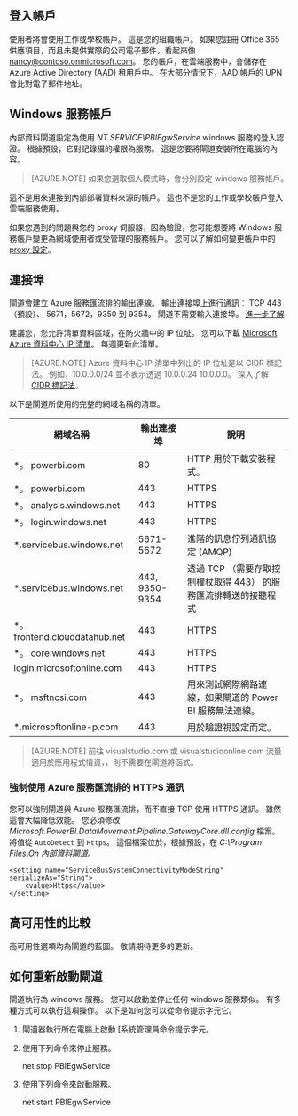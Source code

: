 ## 登入帳戶

使用者將會使用工作或學校帳戶。 這是您的組織帳戶。 如果您註冊 Office 365 供應項目，而且未提供實際的公司電子郵件，看起來像 nancy@contoso.onmicrosoft.com。 您的帳戶，在雲端服務中，會儲存在 Azure Active Directory (AAD) 租用戶中。 在大部分情況下，AAD 帳戶的 UPN 會比對電子郵件地址。

## Windows 服務帳戶

內部資料閘道設定為使用 *NT SERVICE\PBIEgwService* windows 服務的登入認證。 根據預設，它對記錄檔的權限為服務。 這是您要將閘道安裝所在電腦的內容。 

> [AZURE.NOTE]  如果您選取個人模式時，會分別設定 windows 服務帳戶。

這不是用來連接到內部部署資料來源的帳戶。  這也不是您的工作或學校帳戶登入雲端服務使用。

如果您遇到的問題與您的 proxy 伺服器，因為驗證，您可能想要將 Windows 服務帳戶變更為網域使用者或受管理的服務帳戶。 您可以了解如何變更帳戶中的 [proxy 設定](powerbi-gateway-proxy.md#changing-the-gateway-service-account-to-a-domain-user)。

## 連接埠

閘道會建立 Azure 服務匯流排的輸出連線。 輸出連接埠上進行通訊︰ TCP 443 （預設）、 5671，5672，9350 到 9354。  閘道不需要輸入連接埠。 [進一步了解](https://azure.microsoft.com/documentation/articles/service-bus-fundamentals-hybrid-solutions/)

建議您，您允許清單資料區域，在防火牆中的 IP 位址。 您可以下載 [Microsoft Azure 資料中心 IP 清單](https://www.microsoft.com/download/details.aspx?id=41653)。 每週更新此清單。 

> [AZURE.NOTE]  Azure 資料中心 IP 清單中列出的 IP 位址是以 CIDR 標記法。 例如，10.0.0.0/24 並不表示透過 10.0.0.24 10.0.0.0。 深入了解 [CIDR 標記法](http://whatismyipaddress.com/cidr)。

以下是閘道所使用的完整的網域名稱的清單。

|網域名稱|輸出連接埠|說明|
|---|---|---|
|*。 powerbi.com|80|HTTP 用於下載安裝程式。|
|*。 powerbi.com|443|HTTPS|
|*。 analysis.windows.net|443|HTTPS|
|*。 login.windows.net|443|HTTPS|
|*.servicebus.windows.net|5671-5672|進階的訊息佇列通訊協定 (AMQP)|
|*.servicebus.windows.net|443, 9350-9354|透過 TCP （需要存取控制權杖取得 443） 的服務匯流排轉送的接聽程式|
|*。 frontend.clouddatahub.net|443|HTTPS|
|*。 core.windows.net|443|HTTPS|
|login.microsoftonline.com|443|HTTPS|
|*。 msftncsi.com|443|用來測試網際網路連線，如果閘道的 Power BI 服務無法連線。|
|*.microsoftonline-p.com|443|用於驗證視設定而定。|

> [AZURE.NOTE] 前往 visualstudio.com 或 visualstudioonline.com 流量適用於應用程式情資，，則不需要在閘道將函式。

### 強制使用 Azure 服務匯流排的 HTTPS 通訊

您可以強制閘道與 Azure 服務匯流排，而不直接 TCP 使用 HTTPS 通訊。 雖然這會大幅降低效能。 您必須修改 *Microsoft.PowerBI.DataMovement.Pipeline.GatewayCore.dll.config* 檔案。 將值從 `AutoDetect` 到 `Https`。 這個檔案位於，根據預設，在 *C:\Program Files\On 內部資料閘道*。

```
<setting name="ServiceBusSystemConnectivityModeString" serializeAs="String">
    <value>Https</value>
</setting>
```

## 高可用性的比較

高可用性選項均為閘道的藍圖。 敬請期待更多的更新。

## 如何重新啟動閘道

閘道執行為 windows 服務。 您可以啟動並停止任何 windows 服務類似。 有多種方式可以執行這項操作。 以下是如何您可以從命令提示字元它。

1.  閘道器執行所在電腦上啟動 [系統管理員命令提示字元。

2.  使用下列命令來停止服務。

    net stop PBIEgwService 

3.  使用下列命令來啟動服務。

    net start PBIEgwService